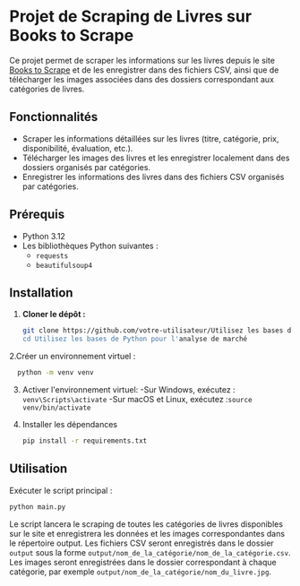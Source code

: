 # Projet de Scraping de Livres sur Books to Scrape

Ce projet permet de scraper les informations sur les livres depuis le site [Books to Scrape](http://books.toscrape.com/) et de les enregistrer dans des fichiers CSV, ainsi que de télécharger les images associées dans des dossiers correspondant aux catégories de livres.

## Fonctionnalités

- Scraper les informations détaillées sur les livres (titre, catégorie, prix, disponibilité, évaluation, etc.).
- Télécharger les images des livres et les enregistrer localement dans des dossiers organisés par catégories.
- Enregistrer les informations des livres dans des fichiers CSV organisés par catégories.

## Prérequis

- Python 3.12
- Les bibliothèques Python suivantes :
  - `requests`
  - `beautifulsoup4`

## Installation

1. **Cloner le dépôt :**
   ```bash
   git clone https://github.com/votre-utilisateur/Utilisez les bases de Python pour l'analyse de marché.git
   cd Utilisez les bases de Python pour l'analyse de marché
   ```
 2.Créer un environnement virtuel :
  ```bash
    python -m venv venv
  ```
3. Activer l'environnement virtuel:
   -Sur Windows, exécutez : `venv\Scripts\activate`
   -Sur macOS et Linux, exécutez :`source venv/bin/activate`

 4. Installer les dépendances
    ```bash
    pip install -r requirements.txt
    ```
## Utilisation
Exécuter le script principal :
  ```bash
  python main.py
  ```
Le script lancera le scraping de toutes les catégories de livres disponibles sur le site et enregistrera les données et les images correspondantes dans le répertoire output.
Les fichiers CSV seront enregistrés dans le dossier `output` sous la forme `output/nom_de_la_catégorie/nom_de_la_catégorie.csv`.
Les images seront enregistrées dans le dossier correspondant à chaque catégorie, par exemple `output/nom_de_la_catégorie/nom_du_livre.jpg`.


